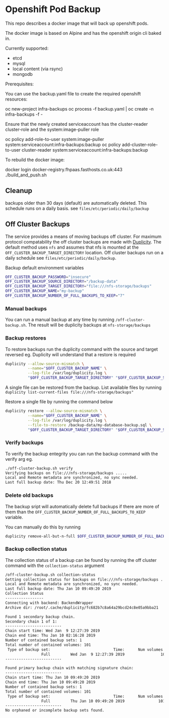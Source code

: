 # Openshift Pod Backup

This repo describes a docker image that will back up openshift pods.

The docker image is based on Alpine and has the openshift origin cli baked in.

Currently supported:

- etcd
- mysql
- local content (via rsync)
- mongodb

Prerequisites:

You can use the backup.yaml file to create the required openshift resources:

oc new-project infra-backups
oc process -f backup.yaml | oc create -n infra-backups -f -

Ensure that the newly created serviceaccount has the cluster-reader cluster-role and the system:image-puller role

oc policy add-role-to-user system:image-puller system:serviceaccount:infra-backups:backup
oc policy add-cluster-role-to-user cluster-reader system:serviceaccount:infra-backups:backup

To rebuild the docker image:

docker login docker-registry.fhpaas.fasthosts.co.uk:443
./build_and_push.sh

## Cleanup

backups older than 30 days (default) are automatically deleted. This schedule runs on a daily basis. see `files/etc/periodic/daily/backup`

## Off Cluster Backups

The service provides a means of moving backups off cluster. For maximum protocol compatability the off cluster backups are made with [Duplicity](https://www.nongnu.org/duplicity/). The default method uses `nfs` and assumes that nfs is mounted at the `OFF_CLUSTER_BACKUP_TARGET_DIRECTORY` location. Off cluster backups run on a daily schedule see `files/etc/periodic/daily/backup`.

Backup default environment variables

```bash
OFF_CLUSTER_BACKUP_PASSWORD="insecure"
OFF_CLUSTER_BACKUP_SOURCE_DIRECTORY="/backup-data"
OFF_CLUSTER_BACKUP_TARGET_DIRECTORY="file:///nfs-storage/backups"
OFF_CLUSTER_BACKUP_NAME="my-backup"
OFF_CLUSTER_BACKUP_NUMBER_OF_FULL_BACKUPS_TO_KEEP="7"
```

### Manual backups

You can run a manual backup at any time by running `/off-cluster-backup.sh`. The result will be duplicity backups at `nfs-storage/backups`

### Backup restores

To restore backups run the duplicity command with the source and target reversed eg. Duplicity will understand that a restore is required

```bash
duplicity --allow-source-mismatch \
          --name="$OFF_CLUSTER_BACKUP_NAME" \
          --log-file /var/log/duplicity.log \
          "$OFF_CLUSTER_BACKUP_TARGET_DIRECTORY" "$OFF_CLUSTER_BACKUP_SOURCE_DIRECTORY"
```

A single file can be restored from the backup. List available files by running `duplicity list-current-files file:///nfs-storage/backups"`

Restore a single file by running the command below

```bash
duplicity restore --allow-source-mismatch \
          --name="$OFF_CLUSTER_BACKUP_NAME" \
          --log-file /var/log/duplicity.log \
          --file-to-restore /backup-data/my-database-backup.sql \
          "$OFF_CLUSTER_BACKUP_TARGET_DIRECTORY" "$OFF_CLUSTER_BACKUP_SOURCE_DIRECTORY"
```

### Verify backups

To verify the backup entegrity you can run the backup command with the verify arg eg.

```bash
./off-cluster-backup.sh verify
Verifying backups on file:///nfs-storage/backups .....
Local and Remote metadata are synchronized, no sync needed.
Last full backup date: Thu Dec 20 12:49:51 2018
```

### Delete old backups

The backup sript will automatically delete full backups if there are more of them than the `OFF_CLUSTER_BACKUP_NUMBER_OF_FULL_BACKUPS_TO_KEEP` variable.

You can manually do this by running

```bash
duplicity remove-all-but-n-full $OFF_CLUSTER_BACKUP_NUMBER_OF_FULL_BACKUPS_TO_KEEP --allow-source-mismatch --force "$OFF_CLUSTER_BACKUP_TARGET_DIRECTORY"
```

### Backup collection status

The collection status of a backup can be found by running the off cluster command with the `collection-status` argument

```bash
/off-cluster-backup.sh collection-status
Getting collection status for backups on file:///nfs-storage/backups .....
Local and Remote metadata are synchronized, no sync needed.
Last full backup date: Thu Jan 10 09:49:20 2019
Collection Status
-----------------
Connecting with backend: BackendWrapper
Archive dir: /root/.cache/duplicity/fc682b7c8a64a29bcd24c8e05a9bba21

Found 1 secondary backup chain.
Secondary chain 1 of 1:
-------------------------
Chain start time: Wed Jan  9 12:27:39 2019
Chain end time: Thu Jan 10 02:16:28 2019
Number of contained backup sets: 1
Total number of contained volumes: 101
 Type of backup set:                            Time:      Num volumes:
                Full         Wed Jan  9 12:27:39 2019                101
-------------------------

Found primary backup chain with matching signature chain:
-------------------------
Chain start time: Thu Jan 10 09:49:20 2019
Chain end time: Thu Jan 10 09:49:20 2019
Number of contained backup sets: 1
Total number of contained volumes: 101
 Type of backup set:                            Time:      Num volumes:
                Full         Thu Jan 10 09:49:20 2019               101
-------------------------
No orphaned or incomplete backup sets found.
```